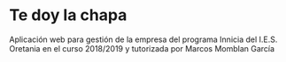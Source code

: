 Te doy la chapa
===============

Aplicación web para gestión de la empresa del programa Innicia del I.E.S. Oretania en el curso 2018/2019 y tutorizada
por Marcos Momblan García
